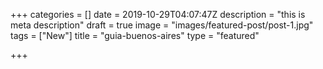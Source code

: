 +++
categories = []
date = 2019-10-29T04:07:47Z
description = "this is meta description"
draft = true
image = "images/featured-post/post-1.jpg"
tags = ["New"]
title = "guia-buenos-aires"
type = "featured"

+++
